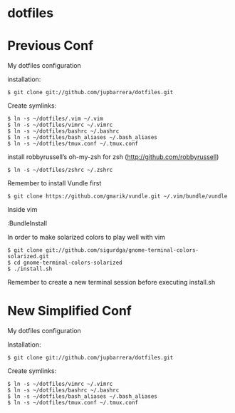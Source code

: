 dotfiles
======

# Previous Conf

My dotfiles configuration

installation:

    $ git clone git://github.com/jupbarrera/dotfiles.git

Create symlinks:
   
    $ ln -s ~/dotfiles/.vim ~/.vim
    $ ln -s ~/dotfiles/vimrc ~/.vimrc
    $ ln -s ~/dotfiles/bashrc ~/.bashrc
    $ ln -s ~/dotfiles/bash_aliases ~/.bash_aliases
    $ ln -s ~/dotfiles/tmux.conf ~/.tmux.conf

install robbyrussell’s oh-my-zsh for zsh (http://github.com/robbyrussell)

    $ ln -s ~/dotfiles/zshrc ~/.zshrc

Remember to install Vundle first

    $ git clone https://github.com/gmarik/vundle.git ~/.vim/bundle/vundle

Inside vim

:BundleInstall

In order to make solarized colors to play well with vim 

    $ git clone git://github.com/sigurdga/gnome-terminal-colors-solarized.git
    $ cd gnome-terminal-colors-solarized
    $ ./install.sh

Remember to create a new terminal session before executing install.sh

# New Simplified Conf

My dotfiles configuration

Installation:

    $ git clone git://github.com/jupbarrera/dotfiles.git

Create symlinks:
   
    $ ln -s ~/dotfiles/vimrc ~/.vimrc
    $ ln -s ~/dotfiles/bashrc ~/.bashrc
    $ ln -s ~/dotfiles/bash_aliases ~/.bash_aliases
    $ ln -s ~/dotfiles/tmux.conf ~/.tmux.conf

